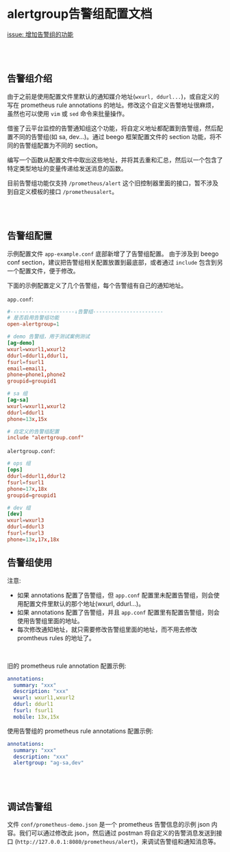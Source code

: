 # alertgroup告警组配置文档

[issue: 增加告警组的功能](https://github.com/feiyu563/PrometheusAlert/issues/250)

<br/>
<br/>

## 告警组介绍

由于之前是使用配置文件里默认的通知媒介地址(`wxurl, ddurl...`)，或自定义的写在 prometheus rule annotations 的地址。修改这个自定义告警地址很麻烦，虽然也可以使用 `vim` 或 `sed` 命令来批量操作。

借鉴了云平台监控的告警通知组这个功能，将自定义地址都配置到告警组，然后配置不同的告警组(如 sa, dev...)。通过 beego 框架配置文件的 section 功能，将不同的告警组配置为不同的 section。

编写一个函数从配置文件中取出这些地址，并将其去重和汇总，然后以一个包含了特定类型地址的变量传递给发送消息的函数。

目前告警组功能仅支持 `/prometheus/alert` 这个旧控制器里面的接口，暂不涉及到自定义模板的接口 `/prometheusalert`。

<br/>
<br/>

## 告警组配置

示例配置文件 `app-example.conf` 底部新增了了告警组配置。
由于涉及到 beego conf section，建议把告警组相关配置放置到最底部，或者通过 `include` 包含到另一个配置文件，便于修改。

下面的示例配置定义了几个告警组，每个告警组有自己的通知地址。

`app.conf`:

```conf
#---------------------↓告警组-----------------------
# 是否启用告警组功能
open-alertgroup=1

# demo 告警组，用于测试案例测试
[ag-demo]
wxurl=wxurl1,wxurl2
ddurl=ddurl1,ddurl1,
fsurl=fsurl1
email=email1,
phone=phone1,phone2
groupid=groupid1

# sa 组
[ag-sa]
wxurl=wxurl1,wxurl2
ddurl=ddurl1
phone=13x,15x

# 自定义的告警组配置
include "alertgroup.conf"
```

`alertgroup.conf`:

```conf
# ops 组
[ops]
ddurl=ddurl1,ddurl2
fsurl=fsurl1
phone=17x,18x
groupid=groupid1

# dev 组
[dev]
wxurl=wxurl3
ddurl=ddurl3
fsurl=fsurl3
phone=13x,17x,18x
```

## 告警组使用

注意:

- 如果 annotations 配置了告警组，但 `app.conf` 配置里未配置告警组，则会使用配置文件里默认的那个地址(wxurl, ddurl...)。
- 如果 annotations 配置了告警组，并且 `app.conf` 配置里有配置告警组，则会使用告警组里面的地址。
- 每次修改通知地址，就只需要修改告警组里面的地址，而不用去修改 promtheus rules 的地址了。

<br/>

旧的 prometheus rule annotation 配置示例:

```yml
annotations:
  summary: "xxx"
  description: "xxx"
  wxurl: wxurl1,wxurl2
  ddurl: ddurl1
  fsurl: fsurl1
  mobile: 13x,15x
```

使用告警组的 prometheus rule annotations 配置示例:

```yml
annotations:
  summary: "xxx"
  description: "xxx"
  alertgroup: "ag-sa,dev"
```

<br/>
<br/>

## 调试告警组

文件 `conf/prometheus-demo.json` 是一个 prometheus 告警信息的示例 json 内容。我们可以通过修改此 json，然后通过 postman 将自定义的告警消息发送到接口 (`http://127.0.0.1:8080/prometheus/alert`)，来调试告警组和通知消息等。
